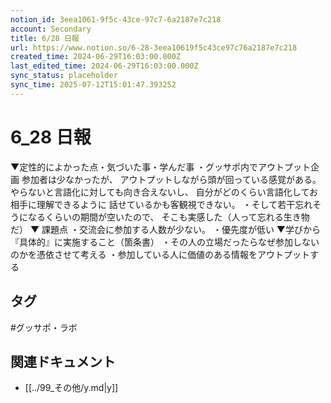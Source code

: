 ```yaml
---
notion_id: 3eea1061-9f5c-43ce-97c7-6a2187e7c218
account: Secondary
title: 6/28 日報
url: https://www.notion.so/6-28-3eea10619f5c43ce97c76a2187e7c218
created_time: 2024-06-29T16:03:00.000Z
last_edited_time: 2024-06-29T16:03:00.000Z
sync_status: placeholder
sync_time: 2025-07-12T15:01:47.393252
---
```

# 6_28 日報

▼定性的によかった点・気づいた事・学んだ事
・グッサポ内でアウトプット企画
参加者は少なかったが、
アウトプットしながら頭が回っている感覚がある。
やらないと言語化に対しても向き合えないし、
自分がどのくらい言語化してお相手に理解できるように
話せているかも客観視できない。
・そして若干忘れそうになるくらいの期間が空いたので、
そこも実感した（人って忘れる生き物だ）
▼ 課題点
・交流会に参加する人数が少ない。
・優先度が低い
▼学びから『具体的』に実施すること（箇条書）
・その人の立場だったらなぜ参加しないのかを憑依させて考える
・参加している人に価値のある情報をアウトプットする

## タグ

#グッサポ・ラボ 

## 関連ドキュメント

- [[../99_その他/y.md|y]]
